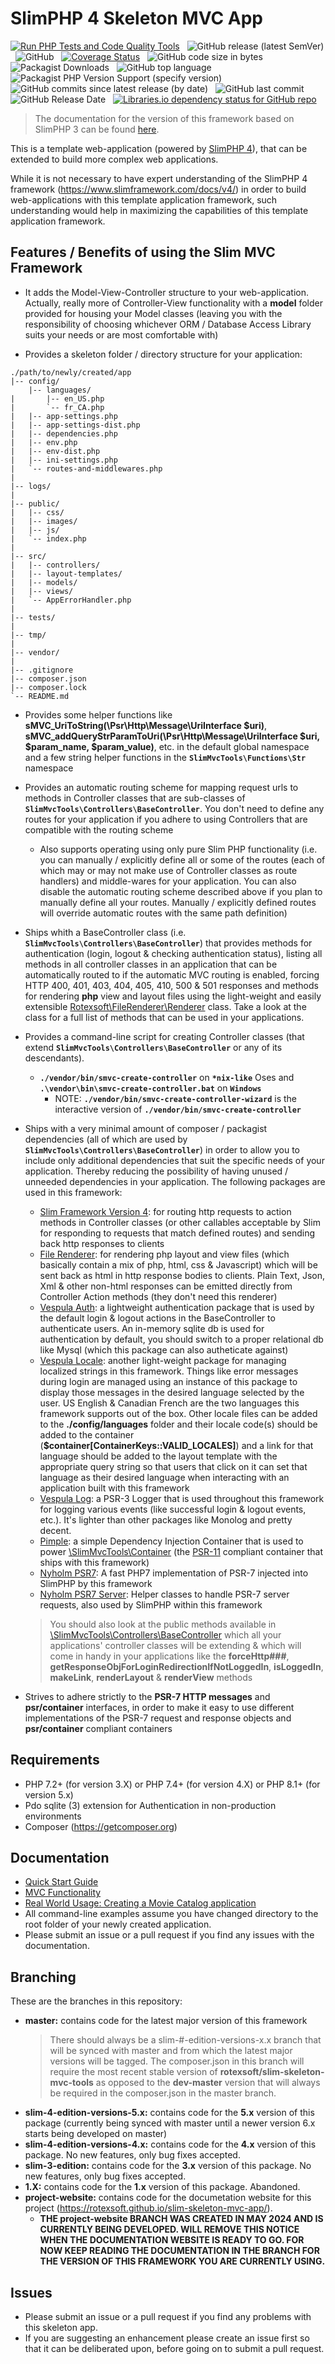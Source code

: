 # SlimPHP 4 Skeleton MVC App

[![Run PHP Tests and Code Quality Tools](https://github.com/rotexsoft/slim-skeleton-mvc-app/actions/workflows/php.yml/badge.svg)](https://github.com/rotexsoft/slim-skeleton-mvc-app/actions/workflows/php.yml) &nbsp; 
![GitHub release (latest SemVer)](https://img.shields.io/github/v/release/rotexsoft/slim-skeleton-mvc-app) &nbsp; 
![GitHub](https://img.shields.io/github/license/rotexsoft/slim-skeleton-mvc-app) &nbsp; 
[![Coverage Status](https://coveralls.io/repos/github/rotexsoft/slim-skeleton-mvc-app/badge.svg?branch=master)](https://coveralls.io/github/rotexsoft/slim-skeleton-mvc-app?branch=master) &nbsp; 
![GitHub code size in bytes](https://img.shields.io/github/languages/code-size/rotexsoft/slim-skeleton-mvc-app) &nbsp; 
![Packagist Downloads](https://img.shields.io/packagist/dt/rotexsoft/slim-skeleton-mvc-app) &nbsp; 
![GitHub top language](https://img.shields.io/github/languages/top/rotexsoft/slim-skeleton-mvc-app) &nbsp;
![Packagist PHP Version Support (specify version)](https://img.shields.io/packagist/php-v/rotexsoft/slim-skeleton-mvc-app/dev-master) &nbsp; 
![GitHub commits since latest release (by date)](https://img.shields.io/github/commits-since/rotexsoft/slim-skeleton-mvc-app/latest) &nbsp; 
![GitHub last commit](https://img.shields.io/github/last-commit/rotexsoft/slim-skeleton-mvc-app) &nbsp; 
![GitHub Release Date](https://img.shields.io/github/release-date/rotexsoft/slim-skeleton-mvc-app) &nbsp; 
<a href="https://libraries.io/packagist/rotexsoft%2Fslim-skeleton-mvc-app">
    <img alt="Libraries.io dependency status for GitHub repo" src="https://img.shields.io/librariesio/github/rotexsoft/slim-skeleton-mvc-app">
</a>


> The documentation for the version of this framework based on SlimPHP 3 can be found [here](https://github.com/rotexsoft/slim-skeleton-mvc-app/tree/slim-3-edition).


This is a template web-application (powered by [SlimPHP 4](https://www.slimframework.com/)), that can be extended to build more complex web applications.

While it is not necessary to have expert understanding of the SlimPHP 4 framework (https://www.slimframework.com/docs/v4/) in order
to build web-applications with this template application framework, such understanding would help in maximizing the capabilities
of this template application framework.

## Features / Benefits of using the Slim MVC Framework
* It adds the Model-View-Controller structure to your web-application. Actually, really more of Controller-View functionality with a **model** folder provided for housing your Model classes (leaving you with the responsibility of choosing whichever ORM / Database Access Library suits your needs or are most comfortable with)

* Provides a skeleton folder / directory structure for your application:
```
./path/to/newly/created/app
|-- config/
    |-- languages/
|       |-- en_US.php
|       `-- fr_CA.php
|   |-- app-settings.php
|   |-- app-settings-dist.php
|   |-- dependencies.php
|   |-- env.php
|   |-- env-dist.php
|   |-- ini-settings.php
|   `-- routes-and-middlewares.php
|
|-- logs/
|
|-- public/
|   |-- css/
|   |-- images/
|   |-- js/
|   `-- index.php
|
|-- src/
|   |-- controllers/
|   |-- layout-templates/
|   |-- models/
|   |-- views/
|   `-- AppErrorHandler.php
|
|-- tests/
|
|-- tmp/
|
|-- vendor/
|
|-- .gitignore
|-- composer.json
|-- composer.lock
`-- README.md
```

* Provides some helper functions like **sMVC_UriToString(\Psr\Http\Message\UriInterface $uri)**,
**sMVC_addQueryStrParamToUri(\Psr\Http\Message\UriInterface $uri, $param_name, $param_value)**, etc. in the default global namespace and a few string helper functions in the **`SlimMvcTools\Functions\Str`** namespace

* Provides an automatic routing scheme for mapping request urls to methods in Controller classes that are sub-classes of **`SlimMvcTools\Controllers\BaseController`**. You don't need to define any routes for your application if you adhere to using Controllers that are compatible with the routing scheme
	* Also supports operating using only pure Slim PHP functionality (i.e. you can manually / explicitly define all or some of the routes (each of which may or may not make use of Controller classes as route handlers) and middle-wares for your application. You can also disable the automatic routing scheme described above if you plan to manually define all your routes. Manually / explicitly defined routes will override automatic routes with the same path definition)

* Ships whith a BaseController class (i.e. **`SlimMvcTools\Controllers\BaseController`**) that provides methods for authentication (login, logout & checking authentication status), listing all methods in all controller classes in an application that can be automatically routed to if the automatic MVC routing is enabled, forcing HTTP 400, 401, 403, 404, 405, 410, 500 & 501 responses and methods for rendering **php** view and layout files using the light-weight and easily extensible [Rotexsoft\FileRenderer\Renderer](https://github.com/rotexsoft/file-renderer) class. Take a look at the class for a full list of methods that can be used in your applications.

* Provides a command-line script for creating Controller classes (that extend **`SlimMvcTools\Controllers\BaseController`** or any of its descendants). 
	* **`./vendor/bin/smvc-create-controller`** on **`*nix-like`** Oses and **`.\vendor\bin\smvc-create-controller.bat`** on **`Windows`**
        * NOTE: **`./vendor/bin/smvc-create-controller-wizard`** is the interactive version of **`./vendor/bin/smvc-create-controller`**

* Ships with a very minimal amount of composer / packagist dependencies (all of which are used by **`SlimMvcTools\Controllers\BaseController`**) in order to allow you to include only additional dependencies that suit the specific needs of your application. Thereby reducing the possibility of having unused / unneeded dependencies in your application. The following packages are used in this framework:
    * [Slim Framework Version 4](https://github.com/slimphp/Slim/tree/4.x): for routing http requests to action methods in Controller classes (or other callables acceptable by Slim for responding to requests that match defined routes) and sending back http responses to clients
    * [File Renderer](https://github.com/rotexsoft/file-renderer): for rendering php layout and view files (which basically contain a mix of php, html, css & Javascript) which will be sent back as html in http response bodies to clients. Plain Text, Json, Xml & other non-html responses can be emitted directly from Controller Action methods (they don't need this renderer)
    * [Vespula Auth](https://packagist.org/packages/vespula/auth): a lightweight authentication package that is used by the default login & logout actions in the BaseController to authenticate users. An in-memory sqlite db is used for authentication by default, you should switch to a proper relational db like Mysql (which this package can also autheticate against)
    * [Vespula Locale](https://packagist.org/packages/vespula/locale): another light-weight package for managing localized strings in this framework. Things like error messages during login are managed using an instance of this package to display those messages in the desired language selected by the user. US English & Canadian French are the two languages this framework supports out of the box. Other locale files can be added to the **./config/languages** folder and their locale code(s) should be added to the container (**$container[ContainerKeys::VALID_LOCALES]**) and a link for that language should be added to the layout template with the appropriate query string so that users that click on it can set that language as their desired language when interacting with an application built with this framework
    * [Vespula Log](https://packagist.org/packages/vespula/log): a PSR-3 Logger that is used throughout this framework for logging various events (like  successful login & logout events, etc.). It's lighter than other packages like Monolog and pretty decent.
    * [Pimple](https://packagist.org/packages/pimple/pimple): a simple Dependency Injection Container that is used to power [\SlimMvcTools\Container](https://github.com/rotexsoft/slim-skeleton-mvc-tools/blob/master/src/Container.php) (the [PSR-11](https://packagist.org/packages/psr/container) compliant container that ships with this framework)
    * [Nyholm PSR7](https://packagist.org/packages/nyholm/psr7): A fast PHP7 implementation of PSR-7 injected into SlimPHP by this framework
    * [Nyholm PSR7 Server](https://packagist.org/packages/nyholm/psr7-server): Helper classes to handle PSR-7 server requests, also used by SlimPHP within this framework

    > You should also look at the public methods available in [\SlimMvcTools\Controllers\BaseController](https://github.com/rotexsoft/slim-skeleton-mvc-tools/blob/master/src/controllers/BaseController.php) which all your applications' controller classes will be extending & which will come in handy in your applications like the **forceHttp###**, **getResponseObjForLoginRedirectionIfNotLoggedIn**, **isLoggedIn**, **makeLink**, **renderLayout** & **renderView** methods


* Strives to adhere strictly to the **PSR-7 HTTP messages** and **psr/container** interfaces, in order to make it easy to use different implementations of the PSR-7 request and response objects and **psr/container** compliant containers

## Requirements

* PHP 7.2+ (for version 3.X) or PHP 7.4+ (for version 4.X) or PHP 8.1+ (for version 5.x)
* Pdo sqlite (3) extension for Authentication in non-production environments
* Composer (https://getcomposer.org)

## Documentation

* [Quick Start Guide](documentation/QUICKSTART.md)
* [MVC Functionality](documentation/MVCFUNCTIONALITY.md)
* [Real World Usage: Creating a Movie Catalog application](documentation/MOVIE_CATALOG_APP_WALK_THROUGH.md)
* All command-line examples assume you have changed directory to the root folder of your newly created application.
* Please submit an issue or a pull request if you find any issues with the documentation.

## Branching

These are the branches in this repository:

- **master:** contains code for the latest major version of this framework
    > There should always be a slim-#-edition-versions-x.x branch that will be synced with master and from which the latest major versions will be tagged. The composer.json in this branch will require the most recent stable version of **rotexsoft/slim-skeleton-mvc-tools** as opposed to the **dev-master** version that will always be required in the composer.json in the master branch.
- **slim-4-edition-versions-5.x:** contains code for the **5.x** version of this package (currently being synced with master until a newer version 6.x starts being developed on master)
- **slim-4-edition-versions-4.x:** contains code for the **4.x** version of this package. No new features, only bug fixes accepted.
- **slim-3-edition:** contains code for the **3.x** version of this package. No new features, only bug fixes accepted.
- **1.X:** contains code for the **1.x** version of this package. Abandoned.
- **project-website:** contains code for the documetation website for this project (https://rotexsoft.github.io/slim-skeleton-mvc-app/). 
    - **THE project-website BRANCH WAS CREATED IN MAY 2024 AND IS CURRENTLY BEING DEVELOPED. WILL REMOVE THIS NOTICE WHEN THE DOCUMENTATION WEBSITE IS READY TO GO. FOR NOW KEEP READING THE DOCUMENTATION IN THE BRANCH FOR THE VERSION OF THIS FRAMEWORK YOU ARE CURRENTLY USING.**

## Issues

* Please submit an issue or a pull request if you find any problems with this skeleton app.
* If you are suggesting an enhancement please create an issue first so that it can be deliberated upon, before going on to submit a pull request.

